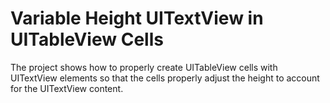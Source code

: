 # Variable Height UITextView in UITableView Cells

The project shows how to properly create UITableView cells with UITextView elements so that the cells properly
adjust the height to account for the UITextView content.
